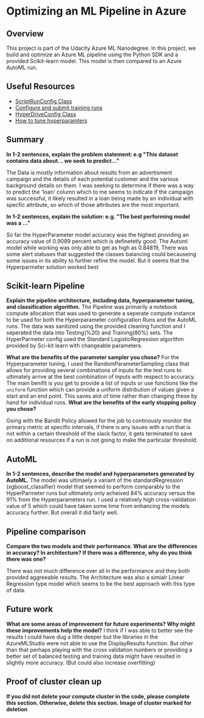# Optimizing an ML Pipeline in Azure

## Overview
This project is part of the Udacity Azure ML Nanodegree.
In this project, we build and optimize an Azure ML pipeline using the Python SDK and a provided Scikit-learn model.
This model is then compared to an Azure AutoML run.

## Useful Resources
- [ScriptRunConfig Class](https://docs.microsoft.com/en-us/python/api/azureml-core/azureml.core.scriptrunconfig?view=azure-ml-py)
- [Configure and submit training runs](https://docs.microsoft.com/en-us/azure/machine-learning/how-to-set-up-training-targets)
- [HyperDriveConfig Class](https://docs.microsoft.com/en-us/python/api/azureml-train-core/azureml.train.hyperdrive.hyperdriveconfig?view=azure-ml-py)
- [How to tune hyperparamters](https://docs.microsoft.com/en-us/azure/machine-learning/how-to-tune-hyperparameters)


## Summary
**In 1-2 sentences, explain the problem statement: e.g "This dataset contains data about... we seek to predict..."**

The Data is mostly information about results from an advertisment campaign and the details of each potential customer and the various background details on them. I was seeking to determine if there was a way to predict the 'loan' column which to me seems to indicate if the campaign was successful, it likely resulted in a loan being made by an individual with specfic attribute, so which of those attributes are the most important.

**In 1-2 sentences, explain the solution: e.g. "The best performing model was a ..."**

So far the HyperParameter model accuracy was the highest providing an accuracy value of 0.9089 percent which is definetetly good. The Automl model while working was only able to get as high as 0.84819, There was some alert statuses that suggested the classes balancing could becauseing some issues in its ability to further refine the model. But it seems that the Hyperparmeter solution worked best

## Scikit-learn Pipeline
**Explain the pipeline architecture, including data, hyperparameter tuning, and classification algorithm.**
The Pipeline was primarily a notebook compute allocation that was used to generate a seperate compute instance to be used for both the Hyperparameter configuration Runs and the AutoML runs. The data was sanitized using the provided cleaning function and I seperated the data into Testing(%20) and Training(80%) sets. The HyperParmeter config used the Standard LogisticRegression algorithm provided by Sci-kit learn with changeable parameters. 


**What are the benefits of the parameter sampler you chose?**
For the Hyperparameter tuning, I used the RandomParameterSampling class that allows for providing several combinations of inputs for the test runs to ultimately arrive at the best combination of inputs with respect to accuracy. The main benifit is you get to provide a list of inputs or use functions like the `uniform` function which can provide a uniform distribution of values given a start and an end point. This saves alot of time rather than changing these by hand for individual runs. 
**What are the benefits of the early stopping policy you chose?**

Going with the Bandit Policy allowed for the job to continously monitor the primary metric at specific intervals, if there is any issues with a run that is not within a certain threshold of the slack factor, it gets terminated to save on additional resources if a run is not going to make the particular threshold. 

## AutoML
**In 1-2 sentences, describe the model and hyperparameters generated by AutoML.**
The model was ultimaely a variant of the standardRegression (xgboost_classifier) model that seemed to perform comparably to the HyperParmeter runs but ultimately only acheived 84% accuracy versus the 91% from the Hyperparameters run. I used a relatively high cross-validation value of 5 which could have taken some time from enhancing the models accuracy further. But overall it did fairly well. 

## Pipeline comparison
**Compare the two models and their performance. What are the differences in accuracy? In architecture? If there was a difference, why do you think there was one?**

There was not much difference over all in the performance and they both provided aggreeable results. The Architecture was also a simialr Linear Regression type model which seems to be the best approach with this type of data.

## Future work
**What are some areas of improvement for future experiments? Why might these improvements help the model?**
I think if I was able to better see the results I could have dug a little deeper but the libraries in the AzureMLStudio were not able to use the DisplayResults function. But other than that perhaps playing with the cross validation numbers or providing a better set of balanced testing and training data might have resulted in slightly more accuracy. (But could also increase overfitting)

## Proof of cluster clean up
**If you did not delete your compute cluster in the code, please complete this section. Otherwise, delete this section.**
**Image of cluster marked for deletion**
